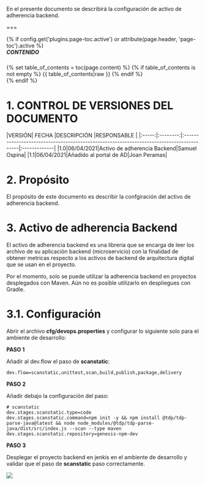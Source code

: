 En el presente documento se describirá la configuración de activo de adherencia backend.

===

<div class="menu">
  {% if config.get('plugins.page-toc.active') or attribute(page.header, 'page-toc').active %}
  <h5 style="margin-top:0px;">CONTENIDO</h5>
  <div class="page-toc">
    {% set table_of_contents = toc(page.content) %}
    {% if table_of_contents is not empty %}    
    {{ table_of_contents|raw }}
    {% endif %}
  </div>
  {% endif %}
</div>

# 1. CONTROL DE VERSIONES DEL DOCUMENTO

<div class="table_ad "></div>
|VERSIÓN|  FECHA   |DESCRIPCIÓN                                                                               |RESPONSABLE   |
|:-----:|:--------:|:-----------------------------------------------------------------------------------------|:-------------|
|1.0|06/04/2021|Activo de adherencia Backend|Samuel Ospina|
|1.1|06/04/2021|Añadido al portal de AD|Joan Peramas|

# 2. Propósito

El propósito de este documento es describir la confgiración del activo de adherencia backend.

# 3. Activo de adherencia Backend

El activo de adherencia backend es una libreria que se encarga de leer los archivo de su aplicación backend (microservicio) con la finalidad de obtener metricas respecto a los activos de backend de arquitectura digital que se usan en el proyecto.

Por el momento, solo se puede utilizar la adherencia backend en proyectos desplegados con Maven. Aún no es posible utilizarlo en despliegues con Gradle.


# 3.1. Configuración

Abrir el archivo **cfg/devops.properties** y configurar lo siguiente solo para el ambiente de desarrollo:

**PASO 1**

Añadir al dev.flow el paso de **scanstatic**:

```properties
dev.flow=scanstatic,unittest,scan,build,publish,package,delivery
```

**PASO 2**

Añadir debajo la configuración del paso:

```properties
# scanstatic
dev.stages.scanstatic.type=code
dev.stages.scanstatic.command=npm init -y && npm install @tdp/tdp-parse-java@latest && node node_modules/@tdp/tdp-parse-java/dist/src/index.js --scan --type maven
dev.stages.scanstatic.repository=genesis-npm-dev
```

**PASO 3**

Desplegar el proyecto backend en jenkis en el ambiente de desarrollo y validar que el paso de **scanstatic** paso correctamente.


![](scanstatic-1.png)